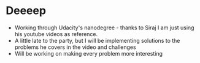 # Deeeep
- Working through Udacity's nanodegree - thanks to Siraj I am just using his youtube videos as reference.
- A little late to the party, but I will be implementing solutions to the problems he covers in the video and challenges
- Will be working on making every problem more interesting
